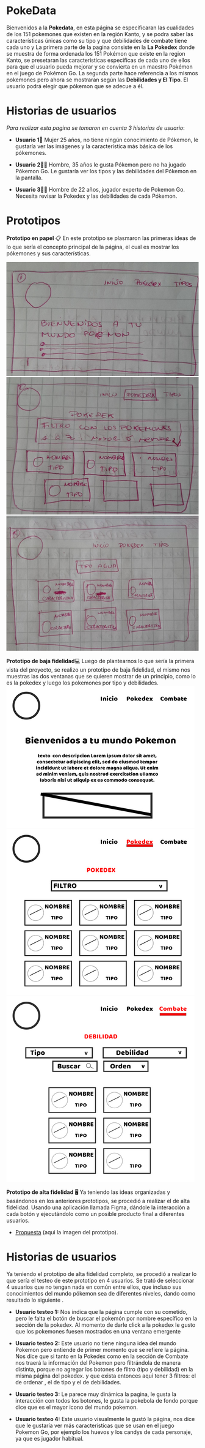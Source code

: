 # PokeData

Bienvenidos a la **Pokedata**, en esta página se especificaran las cualidades de los 151 pokemones que existen  en la región Kanto, y se podra saber las características únicas como su tipo y que debilidades de combate tiene cada uno y
La primera parte de la pagina consiste en la **La Pokedex** donde se muestra de forma ordenada los 151 Pokémon que existe en la region Kanto, se presetaran las caracteristicas especificas de cada uno de ellos para que el usuario pueda mejorar y se convierta en un maestro Pokémon en el juego de Pokémon Go.
La segunda parte hace referencia a los mismos pokemones pero ahora se mostraran según las **Debilidades y El Tipo**. El usuario podrá elegir que pókemon que se adecue a él.


# Historias de usuarios

_Para realizar esta pagina se tomaron en cuenta 3 historias de usuario_:

- **Usuario 1**👩
Mujer 25 años, no tiene ningún conocimiento de Pókemon, le gustaría ver las imágenes y la característica más básica de los pókemones.

- **Usuario 2**🙋‍♂️
Hombre, 35 años le gusta Pókemon pero no ha jugado Pókemon Go.  Le gustaría ver los tipos y las debilidades del Pókemon en la pantalla.

- **Usuario 3**🧑‍💻
Hombre de 22 años, jugador experto de Pokemon Go. Necesita revisar la Pokedex y las debilidades de cada Pókemon.


# Prototipos

**Prototipo en papel** 📋
En este prototipo  se plasmaron las primeras ideas de lo que sería el concepto principal de la página, el cual es mostrar los pókemones y sus características. 

![ScreenShot](https://raw.githubusercontent.com/Dominique-Rubilar/SCL013-data-lovers/master/Prototipo1.jpeg)
![ScreenShot](https://raw.githubusercontent.com/Dominique-Rubilar/SCL013-data-lovers/master/Prototipo2.jpeg)
![ScreenShot](https://raw.githubusercontent.com/Dominique-Rubilar/SCL013-data-lovers/master/Prototipo3.jpeg)


**Prototipo de baja fidelidad**💻
Luego de plantearnos lo que sería la primera vista del proyecto, se realizo un prototipo de baja fidelidad, el mismo nos muestras las dos ventanas que se quieren mostrar de un principio, como lo es la pokedex y luego los pokemones por tipo y debilidades.
![ScreenShot](https://raw.githubusercontent.com/Dominique-Rubilar/SCL013-data-lovers/master/PrototipoEnBaja01.jpg)
![ScreenShot](https://raw.githubusercontent.com/Dominique-Rubilar/SCL013-data-lovers/master/PrototipoEnBaja02.jpg)
![ScreenShot](https://raw.githubusercontent.com/Dominique-Rubilar/SCL013-data-lovers/master/PrototipoEnBaja03.jpg)

**Prototipo de alta fidelidad** 🖥
Ya teniendo las ideas organizadas y basándonos en los anteriores prototipos, se procedió a realizar el de alta fidelidad. Usando una aplicación llamada Figma, dándole la interacción a cada botón y ejecutándolo como un posible producto final a diferentes usuarios.
* [Propuesta](https://www.figma.com/proto/FmuPqIeyWnbCvz5LqYywcC/POKEDATA?node-id=1%3A7&viewport=231%2C397%2C0.07990474998950958&scaling=scale-down)
(aqui la imagen del prototipo).


# Historias de usuarios
Ya teniendo el prototipo de alta fidelidad completo, se procedió a realizar lo que sería el testeo de este prototipo en 4 usuarios. 
Se trató de seleccionar 4 usuarios que no tengan nada en común entre ellos, que incluso sus conocimientos del mundo pókemon sea de diferentes niveles, dando como resultado lo siguiente .

- **Usuario testeo 1:**
Nos indica que la página cumple con su cometido, pero le falta el botón de buscar el pokemón por nombre específico en la sección de la pokedex. Al momento de darle click a la pokedex le gusto que los pokemones fuesen mostrados en una ventana emergente

- **Usuario testeo 2:**
Este usuario no tiene ninguna idea del mundo Pokemon pero entiende de primer momento que se refiere la página. Nos dice que si tanto en la Pokedex como en la sección de Combate nos traerá la información del Pokemon pero filtrándola de manera distinta, porque no agregar los botones de filtro (tipo y debilidad) en la misma página del pokedex. y que exista entonces aquí tener 3 filtros: el de ordenar , el de tipo y el de debilidades.

- **Usuario testeo 3:**
Le parece muy dinámica la pagina, le gusta la interacción con todos los botones, le gusta la pokebola de fondo porque dice que es el mayor icono del mundo pokemon.

- **Usuario testeo 4:**
Este usuario  visualmente le gustó la página, nos dice que le gustaría ver más características que se usan en el juego Pokemon Go, por ejemplo los huevos y los candys de cada personaje, ya que es jugador habitual.

